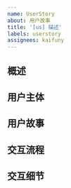 ```yaml
---
name: UserStory
about: 用户故事
title: '[us] 描述'
labels: userstory
assignees: kaifuny
---
```


## 概述

## 用户主体

## 用户故事

## 交互流程

## 交互细节
